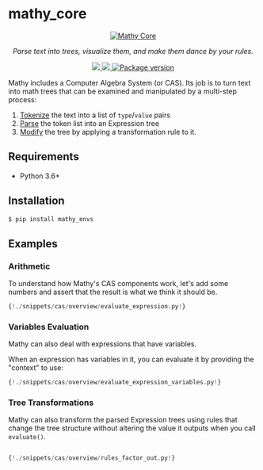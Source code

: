 # mathy_core

<p align="center">
  <a href="/"><img mathy-logo src="/img/mathy_core_logo.png" alt="Mathy Core"></a>
</p>
<p align="center">
    <em>Parse text into trees, visualize them, and make them dance by your rules.</em>
</p>
<p align="center">
<a href="https://github.com/mathy/mathy_core/actions">
    <img src="https://github.com/mathy/mathy_core/workflows/Build/badge.svg" />
</a>
<a href="https://codecov.io/gh/mathy/mathy_core">
    <img src="https://codecov.io/gh/mathy/mathy_core/branch/master/graph/badge.svg?token=CqPEOdEMJX" />
</a>
<a href="https://pypi.org/project/mathy_core" target="_blank">
    <img src="https://badge.fury.io/py/mathy_core.svg" alt="Package version">
</a>
</p>

Mathy includes a Computer Algebra System (or CAS). Its job is to turn text into math trees that can be examined and manipulated by a multi-step process:

1. [Tokenize](./api/tokenizer) the text into a list of `type`/`value` pairs
2. [Parse](./api/parser) the token list into an Expression tree
3. [Modify](./api/rule.md) the tree by applying a transformation rule to it.

## Requirements

- Python 3.6+

## Installation

```bash
$ pip install mathy_envs
```

## Examples

### Arithmetic

To understand how Mathy's CAS components work, let's add some numbers and assert that the result is what we think it should be.

```Python
{!./snippets/cas/overview/evaluate_expression.py!}
```

### Variables Evaluation

Mathy can also deal with expressions that have variables.

When an expression has variables in it, you can evaluate it by providing the "context" to use:

```Python
{!./snippets/cas/overview/evaluate_expression_variables.py!}
```

### Tree Transformations

Mathy can also transform the parsed Expression trees using rules that change the tree structure without altering the value it outputs when you call `evaluate()`.

```python

{!./snippets/cas/overview/rules_factor_out.py!}

```
